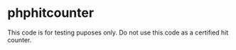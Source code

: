 # phphitcounter
This code is for testing puposes only.
Do not use this code as a certified hit counter.
